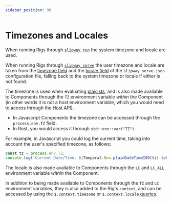 ```yaml
---
sidebar_position: 90
---
```


# Timezones and Locales

When running Rigs through [`slipway run`](/docs/basics/running-rigs) the system timezone and locale are used.

When running Rigs through [`slipway serve`](/docs/basics/serving-rigs) the user timezone and locale are taken 
from the [timezone field](/docs/basics/serving-rigs#timezone)
and the [locale field](/docs/basics/serving-rigs#locale)
of the `slipway_serve.json` configuration file, falling back to the system timezone or locale if either is not found.

The timezone is used when evaluating [playlists](/docs/basics/serving-rigs#playlists-1), and is also made available to Components
through the `TZ` environment variable _within_ the Component (in other words it is not a host environment variable, which
you would need to access through the [Host API](/docs/basics/host-api)).

- In Javascript Components the timezone can be accessed through the `process.env.TZ` field.
- In Rust, you would access it through `std::env::var("TZ")`.

For example, in Javascript you could log the current time, taking into account the user's specified timezone, as follows:
```js
const tz = process.env.TZ;
console.log(`Current Date/Time: ${Temporal.Now.plainDateTimeISO(tz).toString()}`);
```

The locale is also made available to Components
through the `LC` and `LC_ALL` environment variable _within_ the Component.

In addition to being made available to Components through the `TZ` and `LC` environment variables, they is also added to the Rig's
`context`, and can be accessed by using the `$.context.timezone` or `$.context.locale`
[queries](/docs/basics/rigs#rigginginput).
